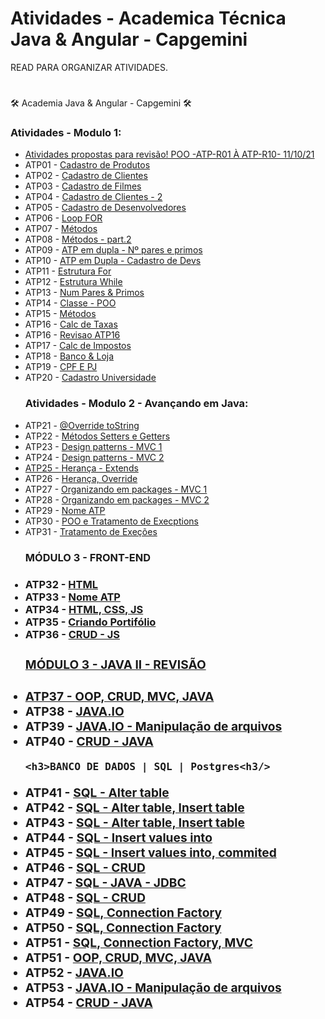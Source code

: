 # Atividades - Academica Técnica Java & Angular - Capgemini

READ PARA ORGANIZAR ATIVIDADES.

# 
🛠 Academia Java & Angular - Capgemini 🛠

<h3>Atividades - Modulo 1:</h3>
 
<ul>
  <li><a target="_blank" href="https://github.com/larissamartinsss/JavaRevisaoExercicios">Atividades propostas para revisão! POO -ATP-R01 À ATP-R10- 11/10/21</a></li>
  <li>ATP01 - <a target="_blank" href="https://github.com/larissamartinsss/individual-activities---Proway-/blob/main/src/Primeiras%20atividades/Av1_Cadastro.java">Cadastro de Produtos</a></li>
  <li>ATP02 - <a target="_blank" href="https://github.com/larissamartinsss/individual-activities---Proway-/blob/main/src/Primeiras%20atividades/Av2_CadastroCliente.java">Cadastro de Clientes</a></li>
 <li>ATP03 - <a target="_blank" href="https://github.com/larissamartinsss/individual-activities---Proway-/blob/main/src/Primeiras%20atividades/Av3_CadastroFilmes.java">Cadastro de Filmes</a></li>
 <li>ATP04 - <a target="_blank" href="https://github.com/larissamartinsss/individual-activities---Proway-/blob/main/src/Primeiras%20atividades/Av4_CadastroClientes.java">Cadastro de Clientes - 2</a></li>
 <li>ATP05 - <a target="_blank" href="https://github.com/larissamartinsss/individual-activities---Proway-/blob/main/src/Primeiras%20atividades/CadastroDev.java">Cadastro de Desenvolvedores</a></li>
 <li>ATP06 - <a target="_blank" href="https://github.com/larissamartinsss/individual-activities---Proway-/blob/main/src/Primeiras%20atividades/Atv_6For.java">Loop FOR</a></li>
 <li>ATP07 - <a target="_blank" href="https://github.com/larissamartinsss/individual-activities---Proway-/blob/main/src/Primeiras%20atividades/atv_metodos.java">Métodos</a></li>
 <li>ATP08 - <a target="_blank" href="https://github.com/larissamartinsss/individual-activities---Proway-/blob/main/src/Primeiras%20atividades/Atv_metodos2.java">Métodos - part.2</a></li>
 <li>ATP09 - <a target="_blank" href="https://github.com/larissamartinsss/individual-activities---Proway-/blob/main/src/Primeiras%20atividades/AtividadeEmDupla.java">ATP em dupla - Nº pares e primos</a></li>
 <li>ATP10 - <a target="_blank" href="https://github.com/larissamartinsss/individual-activities---Proway-/blob/main/src/Primeiras%20atividades/Atv_DuplaCadastroDevMetodos.java">ATP em Dupla - Cadastro de Devs</a></li>
<li>ATP11 - <a target="_blank" href="https://github.com/larissamartinsss/individual-activities---Proway-/blob/main/src/Primeiras%20atividades/AtividadesEstruturaDeRepeti%C3%A7%C3%A3o/Av_EstruturaFor.java">Estrutura For</a></li>
<li>ATP12 - <a target="_blank" href="https://github.com/larissamartinsss/individual-activities---Proway-/blob/main/src/Primeiras%20atividades/AtividadesEstruturaDeRepeti%C3%A7%C3%A3o/Av_EstruturaWhile.java">Estrutura While</a></li>
<li>ATP13 - <a target="_blank" href="https://github.com/larissamartinsss/individual-activities---Proway-/blob/main/src/Primeiras%20atividades/AtividadesEstruturaDeRepeti%C3%A7%C3%A3o/Av_numParesPrimos.java">Num Pares & Primos</a></li>
 <li>ATP14 - <a target="_blank" href="https://github.com/larissamartinsss/individual-activities---Proway-/tree/main/src/Atv_classe">Classe - POO</a></li>
 <li>ATP15 - <a target="_blank" href="https://github.com/larissamartinsss/individual-activities---Proway-/tree/main/src/AtividadeRevisao_24_09">Métodos</a></li>
 <li>ATP16 - <a target="_blank" href="https://github.com/larissamartinsss/individual-activities---Proway-/tree/main/src/Atividade016">Calc de Taxas</a></li>
 <li>ATP16 - <a target="_blank" href="https://github.com/larissamartinsss/individual-activities---Proway-/tree/main/src/Atvidade016_Revisao">Revisao ATP16</a></li>
 <li>ATP17 - <a target="_blank" href="https://github.com/larissamartinsss/individual-activities---Proway-/tree/main/src/Atividade017">Calc de Impostos</a></li>
 <li>ATP18 - <a target="_blank" href="https://github.com/larissamartinsss/individual-activities---Proway-/tree/main/src/Atividade018">Banco & Loja</a></li>
 <li>ATP19 - <a target="_blank" href="https://github.com/larissamartinsss/individual-activities---Proway-/tree/main/src/Atividade019">CPF E PJ</a></li>
 <li>ATP20 - <a target="_blank" href="https://github.com/larissamartinsss/individual-activities---Proway-/tree/main/src/Atividade020">Cadastro Universidade</a></li>
 
 <h3>Atividades - Modulo 2 - Avançando em Java:</h3>
 
 
  <li>ATP21 - <a target="_blank" href="https://github.com/larissamartinsss/individual-activities---Proway-/tree/main/src/Atividade021">@Override toString </a></li>
  <li>ATP22 - <a target="_blank" href="https://github.com/larissamartinsss/individual-activities---Proway-/tree/main/src/Atividade022">Métodos Setters e Getters</a></li>
  <li>ATP23 - <a target="_blank" href="https://github.com/larissamartinsss/individual-activities---Proway-/tree/main/src/Atividade023">Design patterns - MVC 1</a></li>
  <li>ATP24 - <a target="_blank" href="https://github.com/larissamartinsss/individual-activities---Proway-/tree/main/src/Atividade24/src">Design patterns - MVC 2</a</li>
  <li>ATP25 - <a target="_blank" href="https://github.com/larissamartinsss/individual-activities---Proway-/tree/main/src/Atividade25/src">Herança - Extends</a></li>
  <li>ATP26 - <a target="_blank" href="https://github.com/larissamartinsss/individual-activities---Proway-/tree/main/src/Atividade26/src">Herança, Override</a></li>
  <li>ATP27 - <a target="_blank" href="https://github.com/larissamartinsss/individual-activities---Proway-/tree/main/src/Atividade27/src">Organizando em packages - MVC 1</a></li>
  <li>ATP28 - <a target="_blank" href="https://github.com/larissamartinsss/individual-activities---Proway-/tree/main/src/Atividade28/src">Organizando em packages - MVC 2</a></li>
  <li>ATP29 - <a target="_blank" href=" ">Nome ATP</a></li>
  <li>ATP30 - <a target="_blank" href="https://github.com/larissamartinsss/individual-activities---Proway-/tree/main/src/Atividade30/src">POO e Tratamento de Execptions</a></li>
  <li>ATP31 - <a target="_blank" href="https://github.com/larissamartinsss/individual-activities---Proway-/tree/main/src/Atividade31/src">Tratamento de Exeções</a></li>
  
  <h3>MÓDULO 3 - FRONT-END <h3> 
  <li>ATP32 - <a target="_blank" href="https://github.com/larissamartinsss/AtividadesFrontEnd/tree/main/Individual/Atividade1-ATP32">HTML</a></li>
  <li>ATP33 - <a target="_blank" href="https://github.com/larissamartinsss/AtividadesFrontEnd/tree/main/Individual/Atividade2-ATP33">Nome ATP</a></li>
  <li>ATP34 - <a target="_blank" href="https://github.com/larissamartinsss/AtividadesFrontEnd/tree/main/Individual/Atividade3-ATP34">HTML, CSS, JS</a></li>
  <li>ATP35 - <a target="_blank" href="https://github.com/larissamartinsss/AtividadesFrontEnd/tree/main/Individual/Atividade4-ATP35/src">Criando Portifólio</a></li>
  <li>ATP36 - <a target="_blank" href="">CRUD - JS</li>
  
   <h3>MÓDULO 3 - JAVA II - REVISÃO <h3/>

   
  <li>ATP37 - <a target="_blank" href="https://github.com/larissamartinsss/java-Capgemini/tree/main/Atividades/ATP37">OOP, CRUD, MVC, JAVA</a></li>
  <li>ATP38 - <a target="_blank" href="https://github.com/larissamartinsss/java-Capgemini/tree/main/Atividades/ATP38">JAVA.IO</a></li>
  <li>ATP39 - <a target="_blank" href="https://github.com/larissamartinsss/java-Capgemini/tree/main/Atividades/ATP39">JAVA.IO - Manipulação de arquivos</a></li>
  <li>ATP40 - <a target="_blank" href="https://github.com/larissamartinsss/java-Capgemini/tree/main/Atividades/ATP40">CRUD - JAVA</a></li>
    
    <h3>BANCO DE DADOS | SQL | Postgres<h3/>
    
  <li>ATP41 - <a target="_blank" href="https://github.com/larissamartinsss/Learning-Databases/tree/main/individual%20activities/ATP41">SQL - Alter table</a></li>
  <li>ATP42 - <a target="_blank" href="https://github.com/larissamartinsss/Learning-Databases/tree/main/individual%20activities/ATP42">SQL - Alter table, Insert table</a></li>
  <li>ATP43 - <a target="_blank" href="https://github.com/larissamartinsss/Learning-Databases/tree/main/individual%20activities/ATP43">SQL - Alter table, Insert table</a></li>
  <li>ATP44 - <a target="_blank" href="https://github.com/larissamartinsss/Learning-Databases/tree/main/individual%20activities/ATP44">SQL - Insert values into</a></li>
  <li>ATP45 - <a target="_blank" href="https://github.com/larissamartinsss/Learning-Databases/tree/main/individual%20activities/ATP45">SQL - Insert values into, commited</a></li>
  <li>ATP46 - <a target="_blank" href="https://github.com/larissamartinsss/Learning-Databases/tree/main/individual%20activities/ATP46">SQL - CRUD</a></li>
  <li>ATP47 - <a target="_blank" href="https://github.com/larissamartinsss/Learning-Databases/tree/main/individual%20activities/ATP47/JavaJDBC">SQL - JAVA - JDBC</a></li>
  <li>ATP48 - <a target="_blank" href="https://github.com/larissamartinsss/Learning-Databases/tree/main/individual%20activities/ATP48">SQL - CRUD</a></li>
  <li>ATP49 - <a target="_blank" href="https://github.com/larissamartinsss/Learning-Databases/tree/main/individual%20activities/ATP49">SQL, Connection Factory</a></li>
  <li>ATP50 - <a target="_blank" href="https://github.com/larissamartinsss/Learning-Databases/tree/main/individual%20activities/ATP50">SQL, Connection Factory</a></li>
  <li>ATP51 - <a target="_blank" href="https://github.com/larissamartinsss/Learning-Databases/tree/main/individual%20activities/ATP51">SQL, Connection Factory, MVC</a></li>
  
     
     
   <li>ATP51 - <a target="_blank" href="https://github.com/larissamartinsss/java-Capgemini/tree/main/Atividades/ATP37">OOP, CRUD, MVC, JAVA</a></li>
  
     
  <li>ATP52 - <a target="_blank" href="https://github.com/larissamartinsss/java-Capgemini/tree/main/Atividades/ATP38">JAVA.IO</a></li>
  <li>ATP53 - <a target="_blank" href="https://github.com/larissamartinsss/java-Capgemini/tree/main/Atividades/ATP39">JAVA.IO - Manipulação de arquivos</a></li>
  <li>ATP54 - <a target="_blank" href="https://github.com/larissamartinsss/java-Capgemini/tree/main/Atividades/ATP40">CRUD - JAVA</a></li>
    
   
